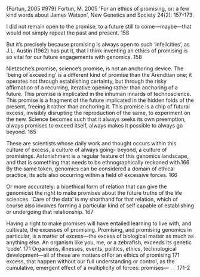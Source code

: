 ﻿{Fortun, 2005 #979}
Fortun, M. 2005 'For an ethics of promising, or: a few kind words about James Watson', New Genetics and Society 24(2): 157-173.

I did not remain open to the promise, to a future still to come—maybe—that would not simply repeat the past and present. 158

But it’s precisely because promising is always open to such ‘infelicities’, as J.L. Austin (1962) has put it, that I think inventing an ethics of promising is so vital for our future engagements with genomics. 158

Nietzsche’s promise, science’s promise, is not an anchoring device. The ‘being of exceeding’ is a different kind of promise than the Arendtian one; it operates not through establishing certainty, but through the risky affirmation of a recurring, iterative opening rather than anchoring of a future. This promise is implicated in the inhuman innards of technoscience. This promise is a fragment of the future implicated in the hidden folds of the present, freeing it rather than anchoring it. This promise is a chip of futural excess, invisibly disrupting the reproduction of the same, to experiment on the new. Science becomes such that it always seeks its own preemption, always promises to exceed itself, always makes it possible to always go beyond. 165

These are scientists whose daily work and thought occurs within this culture of excess, a culture of always going- beyond, a culture of promisings. Astonishment is a regular feature of this genomics landscape, and that is something that needs to be ethnographically reckoned with.166
By the same token, genomics can be considered a domain of ethical practice, its acts also occurring within a field of excessive forces. 166

Or more accurately: a bioethical form of relation that can give the genomicist the right to make promises about the future truths of the life sciences. ‘Care of the data’ is my shorthand for that relation, which of course also involves forming a particular kind of self capable of establishing or undergoing that relationship. 167

Having a right to make promises will have entailed learning to live with, and cultivate, the excesses of promising. Promising, and promising genomics in particular, is a matter of excess—the excess of biological matter as much as anything else. An organism like you, me, or a zebrafish, exceeds its genetic ‘code’. 171
Organisms, illnesses, events, politics, ethics, technological development—all of these are matters ofFor an ethics of promising 171 
excess, that happen without our full understanding or control, as the cumulative, emergent effect of a multiplicity of forces: promises— . . .171-2
